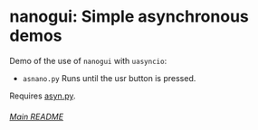 # nanogui: Simple asynchronous demos

Demo of the use of `nanogui` with `uasyncio`:  
 * `asnano.py` Runs until the usr button is pressed.

Requires [asyn.py](https://github.com/peterhinch/micropython-async/blob/master/asyn.py).

###### [Main README](../README.md)
